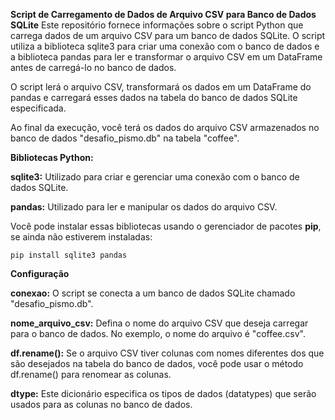 **Script de Carregamento de Dados de Arquivo CSV para Banco de Dados SQLite**
Este repositório fornece informações sobre o script Python que carrega dados de um arquivo CSV para um banco de dados SQLite. O script utiliza a biblioteca sqlite3 para criar uma conexão com o banco de dados e a biblioteca pandas para ler e transformar o arquivo CSV em um DataFrame antes de carregá-lo no banco de dados.

O script lerá o arquivo CSV, transformará os dados em um DataFrame do pandas e carregará esses dados na tabela do banco de dados SQLite especificada. 

Ao final da execução, você terá os dados do arquivo CSV armazenados no banco de dados "desafio_pismo.db" na tabela "coffee".

**Bibliotecas Python:**

**sqlite3:** Utilizado para criar e gerenciar uma conexão com o banco de dados SQLite.

**pandas:** Utilizado para ler e manipular os dados do arquivo CSV.

Você pode instalar essas bibliotecas usando o gerenciador de pacotes **pip**, se ainda não estiverem instaladas:

```pip install sqlite3 pandas```

**Configuração**

**conexao:** O script se conecta a um banco de dados SQLite chamado "desafio_pismo.db".

**nome_arquivo_csv:** Defina o nome do arquivo CSV que deseja carregar para o banco de dados. No exemplo, o nome do arquivo é "coffee.csv". 

**df.rename():** Se o arquivo CSV tiver colunas com nomes diferentes dos que são desejados na tabela do banco de dados, você pode usar o método df.rename() para renomear as colunas. 

**dtype:** Este dicionário especifica os tipos de dados (datatypes) que serão usados para as colunas no banco de dados. 

